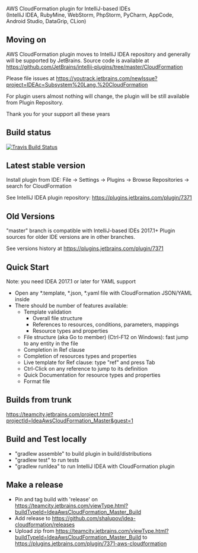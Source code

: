 AWS CloudFormation plugin for IntelliJ-based IDEs  
(IntelliJ IDEA, RubyMine, WebStorm, PhpStorm, PyCharm, AppCode, Android Studio, DataGrip, CLion)

Moving on
---------

AWS CloudFormation plugin moves to IntelliJ IDEA repository and generally will be supported by JetBrains.
Source code is available at https://github.com/JetBrains/intellij-plugins/tree/master/CloudFormation

Please file issues at https://youtrack.jetbrains.com/newIssue?project=IDEAc=Subsystem%20Lang.%20CloudFormation

For plugin users almost nothing will change, the plugin will be still available from Plugin Repository.

Thank you for your support all these years

Build status
------------

[![Travis Build Status](https://travis-ci.org/shalupov/idea-cloudformation.svg?branch=master)](https://travis-ci.org/shalupov/idea-cloudformation)

Latest stable version
---------------------

Install plugin from IDE: File -> Settings -> Plugins -> Browse Repositories -> search for CloudFormation

See IntelliJ IDEA plugin repository:
https://plugins.jetbrains.com/plugin/7371

Old Versions
------------

"master" branch is compatible with IntelliJ-based IDEs 2017.1+
Plugin sources for older IDE versions are in other branches.

See versions history at https://plugins.jetbrains.com/plugin/7371

Quick Start
-----------

Note: you need IDEA 2017.1 or later for YAML support

* Open any *.template, *.json, *.yaml file with CloudFormation JSON/YAML inside
* There should be number of features available:
  * Template validation
    * Overall file structure
    * References to resources, conditions, parameters, mappings
    * Resource types and properties
  * File structure (aka Go to member) (Ctrl-F12 on Windows): fast jump to any entity in the file
  * Completion in Ref clause
  * Completion of resources types and properties
  * Live template for Ref clause: type "ref" and press Tab
  * Ctrl-Click on any reference to jump to its definition
  * Quick Documentation for resource types and properties
  * Format file

Builds from trunk
-----------------

https://teamcity.jetbrains.com/project.html?projectId=IdeaAwsCloudFormation_Master&guest=1

Build and Test locally
----------------------

 * "gradlew assemble" to build plugin in build/distributions
 * "gradlew test" to run tests
 * "gradlew runIdea" to run IntelliJ IDEA with CloudFormation plugin

Make a release
--------------

 * Pin and tag build with 'release' on https://teamcity.jetbrains.com/viewType.html?buildTypeId=IdeaAwsCloudFormation_Master_Build
 * Add release to https://github.com/shalupov/idea-cloudformation/releases
 * Upload zip from https://teamcity.jetbrains.com/viewType.html?buildTypeId=IdeaAwsCloudFormation_Master_Build to https://plugins.jetbrains.com/plugin/7371-aws-cloudformation
